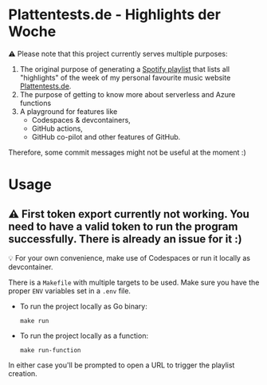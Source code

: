 # Plattentests.de - Highlights der Woche



:warning: Please note that this project currently serves multiple purposes:
1. The original purpose of generating a [Spotify playlist](https://open.spotify.com/playlist/2Bc5TRdMTj6OHwt32x5T6Y?si=c7cf976d4d124bef) that lists all "highlights" of the week of my personal favourite music website [Plattentests.de](https://plattentests.de).
1. The purpose of getting to know more about serverless and Azure functions
1. A playground for features like
    - Codespaces & devcontainers,
   - GitHub actions,
   - GitHub co-pilot and other features of GitHub.

Therefore, some commit messages might not be useful at the moment :)


# Usage

## ⚠️ First token export currently not working. You need to have a valid token to run the program successfully. There is already an issue for it :)


💡 For your own convenience, make use of Codespaces or run it locally as devcontainer.

There is a `Makefile` with multiple targets to be used. Make sure you have the proper `ENV` variables set in a `.env` file.

- To run the project locally as Go binary:
    ```
    make run
    ```

- To run the project locally as a function:
    ```
    make run-function
    ```

In either case you'll be prompted to open a URL to trigger the playlist creation.
